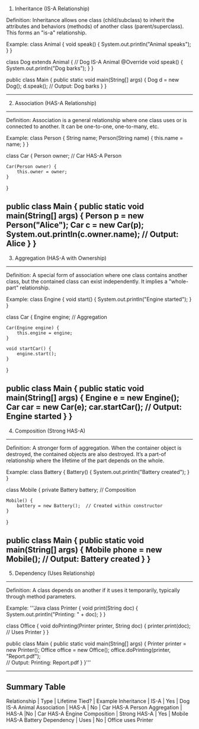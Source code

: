 
1. Inheritance (IS-A Relationship)

Definition:
Inheritance allows one class (child/subclass) to inherit the attributes and behaviors (methods) of another class (parent/superclass). This forms an "is-a" relationship.

Example:
class Animal {
    void speak() {
        System.out.println("Animal speaks");
    }
}

class Dog extends Animal { // Dog IS-A Animal
    @Override
    void speak() {
        System.out.println("Dog barks");
    }
}

public class Main {
    public static void main(String[] args) {
        Dog d = new Dog();
        d.speak();  // Output: Dog barks
    }
}

------------------------------------------------------------
2. Association (HAS-A Relationship)
-----------------------------------------------------------
Definition:
Association is a general relationship where one class uses or is connected to another. It can be one-to-one, one-to-many, etc.

Example:
class Person {
    String name;
    Person(String name) {
        this.name = name;
    }
}

class Car {
    Person owner;  // Car HAS-A Person

    Car(Person owner) {
        this.owner = owner;
    }
}

public class Main {
    public static void main(String[] args) {
        Person p = new Person("Alice");
        Car c = new Car(p);
        System.out.println(c.owner.name);  // Output: Alice
    }
}
---------------------------------------------------------------------
3. Aggregation (HAS-A with Ownership)
----------------------------------------------------------------------
Definition:
A special form of association where one class contains another class, but the contained class can exist independently. It implies a "whole-part" relationship.

Example:
class Engine {
    void start() {
        System.out.println("Engine started");
    }
}

class Car {
    Engine engine;  // Aggregation

    Car(Engine engine) {
        this.engine = engine;
    }

    void startCar() {
        engine.start();
    }
}

public class Main {
    public static void main(String[] args) {
        Engine e = new Engine();
        Car car = new Car(e);
        car.startCar();  // Output: Engine started
    }
}
------------------------------------------------------------------------
4. Composition (Strong HAS-A)
------------------------------------------------------------------------
Definition:
A stronger form of aggregation. When the container object is destroyed, the contained objects are also destroyed. It’s a part-of relationship where the lifetime of the part depends on the whole.

Example:
class Battery {
    Battery() {
        System.out.println("Battery created");
    }
}

class Mobile {
    private Battery battery;  // Composition

    Mobile() {
        battery = new Battery();  // Created within constructor
    }
}

public class Main {
    public static void main(String[] args) {
        Mobile phone = new Mobile();
        // Output: Battery created
    }
}
--------------------------------------------------------------------------
5. Dependency (Uses Relationship)
--------------------------------------------------------------------------
Definition:
A class depends on another if it uses it temporarily, typically through method parameters.

Example:
'''Java
class Printer {
    void print(String doc) {
        System.out.println("Printing: " + doc);
    }
}

class Office {
    void doPrinting(Printer printer, String doc) {
        printer.print(doc);  // Uses Printer
    }
}

public class Main {
    public static void main(String[] args) {
        Printer printer = new Printer();
        Office office = new Office();
        office.doPrinting(printer, "Report.pdf");  
        // Output: Printing: Report.pdf
    }
}'''


-------------------------------------------------------------
Summary Table
-------------------------------------------------------------------

Relationship  |	Type          |	Lifetime Tied? |	Example
Inheritance   |	IS-A          |	Yes            |   Dog IS-A Animal
Association   |	HAS-A         |	No             |	Car HAS-A Person
Aggregation   |	HAS-A         |No              |	Car HAS-A Engine
Composition   |	Strong HAS-A  |	Yes            |  	Mobile HAS-A Battery
Dependency    |	Uses          |	No             |	Office uses Printer







